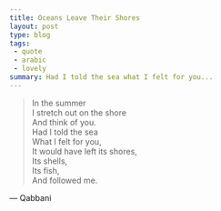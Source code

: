 ```yaml
---
title: Oceans Leave Their Shores
layout: post
type: blog
tags:
 - quote
 - arabic
 - lovely
summary: Had I told the sea what I felt for you...
---
```


> In the summer <br/>
> I stretch out on the shore <br/>
> And think of you. <br/>
> Had I told the sea <br/>
> What I felt for you,<br/>
> It would have left its shores,<br/>
> Its shells,<br/>
> Its fish,<br/>
> And followed me.<br/>


&mdash; Qabbani
